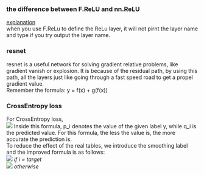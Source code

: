 ### the difference between F.ReLU and nn.ReLU
[explanation](https://blog.csdn.net/Caesar6666/article/details/108035105)   
when you use F.ReLu to define the ReLu layer, it will not pirnt the layer name and type if you try output the layer name. 
### resnet
resnet is a useful network for solving gradient relative problems, like gradient vanish or explosion. 
It is because of the residual path, by using this path, all the layers just like going through a fast speed road to get a propel gradient value.  
Remember the formula: y = f(x) + g(f(x))
### CrossEntropy loss
For CrossEntropy loss,   
![](http://latex.codecogs.com/svg.latex?l=\sum_{i}{p_{i}\log{q_{i}}}) 
Inside this formula, p_i denotes the value of the given label y, while q_i is the predicted value. For this formula, the less the value is, the more accurate the prediction is.  
  To  reduce the effect of the real tables, we introduce the smoothing label and the improved formula is as follows:  
    ![](http://latex.codecogs.com/svg.latex?y_{i}=1-\alpha)  *if i = target*    
    ![](http://latex.codecogs.com/svg.latex?y_{i}^{'}=\frac{\alpha}{K})       *otherwise*    
      
 
